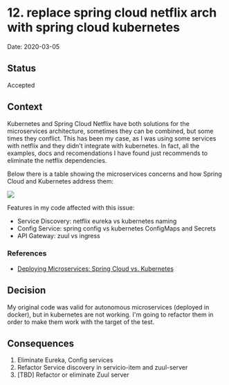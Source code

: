 # 12. replace spring cloud netflix arch with spring cloud kubernetes

Date: 2020-03-05

## Status

Accepted

## Context

Kubernetes and Spring Cloud Netflix have both solutions for the microservices
 architecture, sometimes they can be combined, but some times they conflict.
 This has been my case, as I was using some services with netflix and they didn't
 integrate with kubernetes.  In fact, all the examples, docs and recomendations I
 have found just recommends to eliminate the netflix dependencies.

Below there is a table showing the microservices concerns and how Spring Cloud
 and Kubernetes address them:
 
![](/doc/assets/microservices_concerns.png)


 
Features in my code affected with this issue:

* Service Discovery: netflix eureka vs kubernetes naming
* Config Service: spring config vs kubernetes ConfigMaps and Secrets
* API Gateway: zuul vs ingress




### References

* [Deploying Microservices: Spring Cloud vs. Kubernetes](https://dzone.com/articles/deploying-microservices-spring-cloud-vs-kubernetes)



## Decision

My original code was valid for autonomous microservices (deployed in docker), but
 in kubernetes are not working.  I'm going to refactor them in order to make them
 work with the target of the test.


## Consequences

1. Eliminate Eureka, Config services
2. Refactor Service discovery in servicio-item and zuul-server
3. [TBD] Refactor or eliminate Zuul server
 